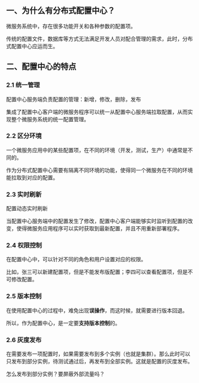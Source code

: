 
## 一、为什么有分布式配置中心？

微服务系统中，存在很多功能开关和各种参数的配置项。

传统的配置文件，数据库等方式无法满足开发人员对配合管理的需求，此时，分布式配置中心应运而生。

## 二、配置中心的特点

### 2.1 统一管理

配置中心服务端负责配置的管理：新增，修改，删除，发布

集成了配置中心客户端的微服务程序可以统一从配置中心服务端拉取配置，从而实现整个微服务系统的统一配置管理。

### 2.2 区分环境

一个微服务应用中的某些配置项，在不同的环境（开发，测试，生产）中通常是不同的。

作为分布式配置中心需要有隔离不同环境的功能，使得同一个微服务在不同的环境能拉取到对应的配置。

### 2.3 实时刷新

配置动态实时刷新

当配置中心服务端中的配置发生了修改，配置中心客户端能够实时监听到配置的改变，使得微服务应用程序可以实时获取到最新配置，并且不用重新部署程序。

### 2.4 权限控制

在配置中心中，可以针对不同的角色和用户设置对应的权限。

比如，张三可以新建配置项，但是不能发布版配置；李四可以查看配置项，但是不可修改配置。

### 2.5 版本控制

在使用配置中心的过程中，难免出现**误操作**，而这时候，就需要进行版本回退。

所以，作为配置中心，是一定要**支持版本控制**的。

### 2.6 灰度发布

在需要发布一项配置时，如果需要发布到多个实例（也就是集群）。那么此时可以只发布到部分实例，待测试通过后，再发布到全部实例。这就是配置的灰度发布。

怎么发布到部分实例？要屏蔽外部流量吗？









